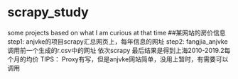 # scrapy_study
some projects based on what I am curious at that time
##某网站的房价信息
step1:
  anjvke的项目scrapy汇总网页上，每年信息的网址
step2:
  fangjia_anjvke调用前一个生成的r.csv中的网址
  依次scrapy
  最后结果是得到上海2010-2019.2每个月的均价
TIPS：
  Proxy有写，但是anjvke网站简单，没用上暂时，有需要可以调用
